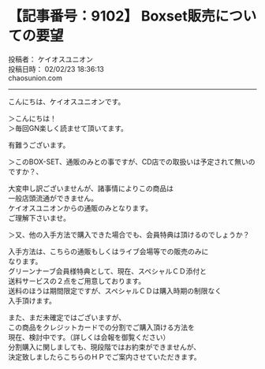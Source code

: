 # 【記事番号：9102】 Boxset販売についての要望

投稿者： ケイオスユニオン  
投稿日時： 02/02/23 18:36:13  
chaosunion.com

---

こんにちは、ケイオスユニオンです。  
  
＞こんにちは！  
＞毎回GN楽しく読ませて頂いてます。  
  
有難うございます。  
  
＞このBOX-SET、通販のみとの事ですが、CD店での取扱いは予定されて無いのですか？、  
  
大変申し訳ございませんが、諸事情によりこの商品は  
一般店頭流通ができません。  
ケイオスユニオンからの通販のみとなります。  
ご理解下さいませ。  
  
＞又、他の入手方法で購入できた場合でも、会員特典は頂けるのでしょうか？  
  
入手方法は、こちらの通販もしくはライブ会場等での販売のみに  
なります。  
グリーンナーブ会員様特典として、現在、スペシャルＣＤ添付と  
送料サービスの２点をご用意しております。  
送料のほうは期間限定ですが、スペシャルＣＤは購入時期の制限なく  
入手頂けます。  
  
また、まだ未確定ではございますが、  
この商品をクレジットカードでの分割でご購入頂ける方法を  
現在、検討中です。（詳しくは会報を御覧ください）  
分割購入に関しましても、現段階ではお約束ができませんが、  
決定致しましたらこちらのＨＰでご案内させていただきます。  
  
